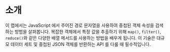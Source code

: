 # 소개

이 랩에서는 JavaScript 에서 주어진 경로 문자열을 사용하여 중첩된 객체 속성을 검색하는 방법을 살펴봅니다. 복잡한 객체에서 특정 값을 추출하기 위해 `map()`, `filter()`, `reduce()`와 같은 다양한 배열 메서드를 사용하는 방법을 배우게 됩니다. 이 기술은 대규모 데이터 세트 및 중첩된 JSON 객체를 반환하는 API 를 다룰 때 필수적입니다.
